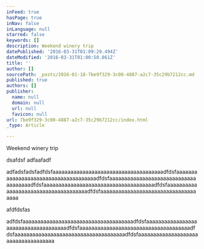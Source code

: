 ```yaml
---
inFeed: true
hasPage: true
inNav: false
inLanguage: null
starred: false
keywords: []
description: Weekend winery trip
datePublished: '2016-03-31T01:09:29.494Z'
dateModified: '2016-03-31T01:00:50.861Z'
title: ''
author: []
sourcePath: _posts/2016-01-18-7be9f329-3c00-4887-a2c7-35c29b7212cc.md
published: true
authors: []
publisher:
  name: null
  domain: null
  url: null
  favicon: null
url: 7be9f329-3c00-4887-a2c7-35c29b7212cc/index.html
_type: Article

---
```

Weekend winery trip

dsafdsf adfaafadf 

adfadsfadsfadfdsfaaaaaaaaaaaaaaaaaaaaaaaaaaaaaaaaaaaaadfdsfaaaaaaaaaaaaaaaaaaaaaaaaaaaaaaaaaaaaadfdsfaaaaaaaaaaaaaaaaaaaaaaaaaaaaaaaaaaaaadfdsfaaaaaaaaaaaaaaaaaaaaaaaaaaaaaaaaaaaaadfdsfaaaaaaaaaaaaaaaaaaaaaaaaaaaaaaaaaaaaadfdsfaaaaaaaaaaaaaaaaaaaaaaaaaaaaaaaaaaaa

afdfdsfas

adfdsfaaaaaaaaaaaaaaaaaaaaaaaaaaaaaaaaaaaaadfdsfaaaaaaaaaaaaaaaaaaaaaaaaaaaaaaaaaaaaadfdsfaaaaaaaaaaaaaaaaaaaaaaaaaaaaaaaaaaaaadfdsfaaaaaaaaaaaaaaaaaaaaaaaaaaaaaaaaaaaaadfdsfaaaaaaaaaaaaaaaaaaaaaaaaaaaaaaaaaaaa